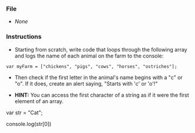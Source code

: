 ### File

* _None_

### Instructions

* Starting from scratch, write code that loops through the following array and logs the name of each animal on the farm to the console:

```
var myFarm = ["chickens", "pigs", "cows", "horses", "ostriches"];
```

* Then check if the first letter in the animal's name begins with a "c" or "o". If it does, create an alert saying, "Starts with 'c' or 'o'!"

* **HINT:** You can access the first character of a string as if it were the first element of an array.

var str = "Cat";

console.log(str[0])
